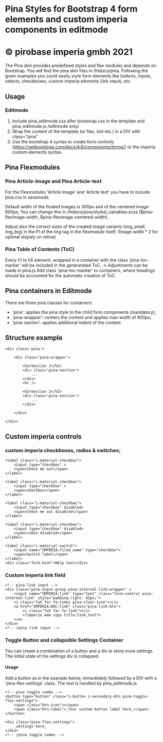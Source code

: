 # Pina Styles for Bootstrap 4 form elements and custom imperia components in editmode
&copy; pirobase imperia gmbh 2021
======================

The Pina skin provides predefined styles and flex modules and depends on Bootstrap.
You will find the pina skin files in /htdocs/pina.
Following the given examples you could easily style form elements like buttons, inputs, selects, checkboxes, custom imperia elements (link input), etc.

## Usage

### Editmode
1. Include pina_editmode.css after bootstrap.css in the template and pina_editmode.js  /editmode only/ 
2. Wrap the content of the template (or flex, slot etc.) in a DIV with class="pina"
3. Use the bootstrap 4 syntax to create form controls (https://getbootstrap.com/docs/4.6/components/forms/) or the imperia custom elements syntax.

## Pina Flexmodules

### Pina Article-Image and Pina Article-text

For the Flexmodules 'Article Image' and 'Article text' you have to include pina.css in savemode.

Default width of the floated images is 300px and of the centered image: 800px; 
You can change this in /htdocs/pina/styles/_variables.scss ($pina-fleximage-width, $pina-fleximage-centered-width).

Adjust also the correct sizes of the created image variants (img_small, img_big) in the PI of the img tag in the flexmodule itself. (Image width * 2 for optimal dispaly on retina)

### Pina Table of Contents (ToC)

Every h1 to h5 element, wrapped in a container with the class 'pina-toc-marker'  will be included in the generatated ToC. -> Adjustments can be made in pina.js
Add class 'pina-toc-marker' to containers, where headings should be accounted for the automatic creation of ToC.

## Pina containers in Editmode

There are three pina classes for containers:

- 'pina': applies the pina style to the child form components (mandatory);
- 'pina-wrapper': centers the content and applies max-width of 800px;
- 'pina-section': applies additional indent of the content

## Structure example

```
<div class='pina'>

    <div class='pina-wrapper'>

        <h2>Section 1</h2>
        <div class='pina-section'>
            ...
        </div>
        <hr />

        <h2>Section 2</h2>
        <div class='pina-section'>
            ...
        </div>

    </div>

</div>

```

## Custom imperia controls

### custom imperia checkboxes, radios & switches; 

```
<label class="i-material-checkbox">
    <input type="checkbox" >
    <span>Check me out</span>
</label>

<label class="i-material-checkbox">
    <input type="checkbox" >
    <span>checkbox</span>
</label>

<label class="i-material-checkbox">
    <input type="checkbox" disabled>
    <span>Check me out disabled</span>
</label>

<label class="i-material-checkbox">
    <input type="checkbox" disabled>
    <span>radio disabled</span>
</label>

<label class="i-material-switch">
    <input name="IMPERIA:filed_name" type="checkbox">
    <span>Switch label</span>
</label>
<div class="form-hint">Help text</div>

```

### Custom imperia link field

```
<!-- pina link input -->
<div class="pina-input-group pina-internal-link-wrapper" >
    <input name="IMPERIA:link" type="text" class="form-control pina-internal-link" style="padding-right: 42px;">
    <i class="fa5 far fa-times pina-clear-icon"></i>
    <a href="IMPERIA:DOC:link" class="pina-link-btn">
        <i class="fa5 far fa-link"></i>
        <?imperia mam copy title:link_text?>
    </a>
</div>
<!-- /pina link input -->
```

### Toggle Button and collapsible Settings Container

You can create a combination of a button and a div to store more settings. 
The initial state of the settings div is collapsed.

#### Usage

Add a button as in the example below, *immediately followed* by a DIV with a 'pina-flex-settings' class. 
The rest is handled by pina_editmode.js

```
<!-- pina toggle combo -->
<button type="button" class="i-button i-secondary-btn pina-toggle-flex-settings">
    <span class="btn-icon"></span>
    <span class="btn-label">_Your custom button label here_</span>
</button>

<div class="pina-flex-settings"> 
    _settings here_
</div>
<!-- /pina toggle combo -->
```

